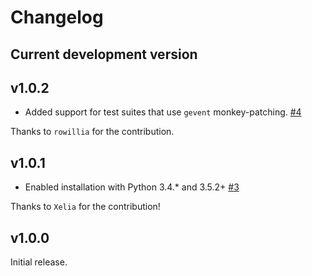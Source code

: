 # Changelog

## Current development version

## v1.0.2

- Added support for test suites that use `gevent` monkey-patching. [#4](https://github.com/kensho-technologies/pytest-monkeytype/pull/4)

Thanks to `rowillia` for the contribution.

## v1.0.1

- Enabled installation with Python 3.4.* and 3.5.2+ [#3](https://github.com/kensho-technologies/pytest-monkeytype/pull/3)

Thanks to `Xelia` for the contribution!

## v1.0.0

Initial release.
